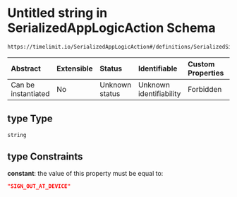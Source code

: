 # Untitled string in SerializedAppLogicAction Schema

```txt
https://timelimit.io/SerializedAppLogicAction#/definitions/SerializedSignOutAtDeviceAction/properties/type
```



| Abstract            | Extensible | Status         | Identifiable            | Custom Properties | Additional Properties | Access Restrictions | Defined In                                                                                            |
| :------------------ | :--------- | :------------- | :---------------------- | :---------------- | :-------------------- | :------------------ | :---------------------------------------------------------------------------------------------------- |
| Can be instantiated | No         | Unknown status | Unknown identifiability | Forbidden         | Allowed               | none                | [SerializedAppLogicAction.schema.json\*](SerializedAppLogicAction.schema.json "open original schema") |

## type Type

`string`

## type Constraints

**constant**: the value of this property must be equal to:

```json
"SIGN_OUT_AT_DEVICE"
```
